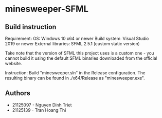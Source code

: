 # minesweeper-SFML

## Build instruction

Requirement:
OS: Windows 10 x64 or newer
Build system: Visual Studio 2019 or newer
External libraries: SFML 2.5.1 (custom static version)

Take note that the version of SFML this project uses is a custom one - you cannot build it using the default SFML binaries downloaded from the official website.

Instruction:
Build "minesweeper.sln" in the Release configuration. The resulting binary can be found in ./x64/Release as "minesweeper.exe".

## Authors

  - 21125097 - Nguyen Dinh Triet
  - 21125139 - Tran Hoang Thi